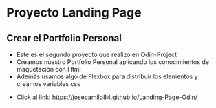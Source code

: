 # Proyecto Landing Page
## Crear el Portfolio Personal

- Este es el segundo proyecto que realizo en Odin-Project
- Creamos nuestro Portfolio Personal aplicando los conocimientos de maquetación con Html
- Además usamos algo de Flexbox para distribuir los elementos y creamos variables css

* Click al link: https://josecamilo84.github.io/Landing-Page-Odin/